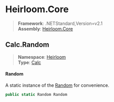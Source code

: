 # Heirloom.Core

> **Framework**: .NETStandard,Version=v2.1  
> **Assembly**: [Heirloom.Core][0]  

## Calc.Random

> **Namespace**: [Heirloom][0]  
> **Type**: [Calc][1]  

#### Random

A static instance of the [Random][2] for convenience.

```cs
public static Random Random
```

[0]: ../Heirloom.Core.md
[1]: Heirloom.Calc.md
[2]: Heirloom.Calc.Random.md
